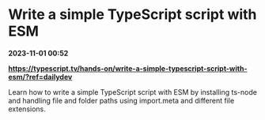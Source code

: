 # Write a simple TypeScript script with ESM

**2023-11-01 00:52**

**https://typescript.tv/hands-on/write-a-simple-typescript-script-with-esm/?ref=dailydev**

Learn how to write a simple TypeScript script with ESM by installing ts-node and handling file and folder paths using import.meta and different file extensions.